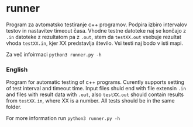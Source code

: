 # runner
Program za avtomatsko testiranje c++ programov. Podpira izbiro intervalov testov in nastavitev timeout časa. Vhodne testne datoteke naj se končajo z ```.in``` datoteke z rezultatom pa z ```.out```, stem da ```testXX.out``` vsebuje rezultat vhoda ```testXX.in```, kjer XX predstavlja število. Vsi testi naj bodo v isti mapi.

Za več infoirmaci ```python3 runner.py -h```

### English
Program for automatic testing of c++ programs. Curently supports setting of test interval and timeout time. Input files shuld end with file extensin ```.in``` and files with result data with ```.out```, also  ```testXX.out``` should contain results from ```testXX.in```, where XX is a number. All tests should be in the same folder.

For more information run ```python3 runner.py -h```
